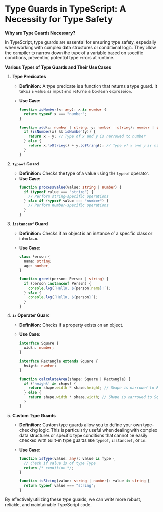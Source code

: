 # Type Guards in TypeScript: A Necessity for Type Safety

**Why are Type Guards Necessary?**

In TypeScript, type guards are essential for ensuring type safety, especially when working with complex data structures or conditional logic. They allow the compiler to narrow down the type of a variable based on specific conditions, preventing potential type errors at runtime.

**Various Types of Type Guards and Their Use Cases**

1. **Type Predicates**

   - **Definition:** A type predicate is a function that returns a type guard. It takes a value as input and returns a boolean expression.
   - **Use Case:**

     ```typescript
     function isNumber(x: any): x is number {
       return typeof x === "number";
     }

     function add(x: number | string, y: number | string): number | string {
       if (isNumber(x) && isNumber(y)) {
         return x + y; // Type of x and y is narrowed to number
       } else {
         return x.toString() + y.toString(); // Type of x and y is narrowed to string
       }
     }
     ```

2. **`typeof` Guard**

   - **Definition:** Checks the type of a value using the `typeof` operator.
   - **Use Case:**
     ```typescript
     function processValue(value: string | number) {
       if (typeof value === "string") {
         // Perform string-specific operations
       } else if (typeof value === "number") {
         // Perform number-specific operations
       }
     }
     ```

3. **`instanceof` Guard**

   - **Definition:** Checks if an object is an instance of a specific class or interface.
   - **Use Case:**

     ```typescript
     class Person {
       name: string;
       age: number;
     }

     function greet(person: Person | string) {
       if (person instanceof Person) {
         console.log(`Hello, ${person.name}!`);
       } else {
         console.log(`Hello, ${person}`);
       }
     }
     ```

4. **`in` Operator Guard**

   - **Definition:** Checks if a property exists on an object.
   - **Use Case:**

     ```typescript
     interface Square {
       width: number;
     }

     interface Rectangle extends Square {
       height: number;
     }

     function calculateArea(shape: Square | Rectangle) {
       if ("height" in shape) {
         return shape.width * shape.height; // Shape is narrowed to Rectangle
       } else {
         return shape.width * shape.width; // Shape is narrowed to Square
       }
     }
     ```

5. **Custom Type Guards**

   - **Definition:** Custom type guards allow you to define your own type-checking logic. This is particularly useful when dealing with complex data structures or specific type conditions that cannot be easily checked with built-in type guards like `typeof`, `instanceof`, or `in`.

   - **Use Case:**

     ```typescript
     function isType(value: any): value is Type {
       // Check if value is of type Type
       return /* condition */;
     }

     function isString(value: string | number): value is string {
       return typeof value === "string";
     }
     ```

By effectively utilizing these type guards, we can write more robust, reliable, and maintainable TypeScript code.
